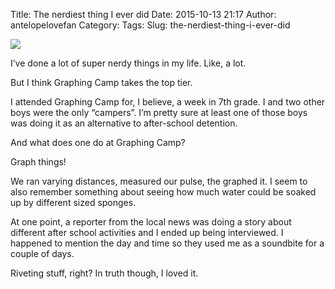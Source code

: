 Title: The nerdiest thing I ever did
Date: 2015-10-13 21:17
Author: antelopelovefan
Category: 
Tags: 
Slug: the-nerdiest-thing-i-ever-did

<img src="https://cdn-images-1.medium.com/max/1200/1*r53CEcK5Y7HOT8b5d13MGA.jpeg"  />

I’ve done a lot of super nerdy things in my life. Like, a lot.

But I think Graphing Camp takes the top tier.

I attended Graphing Camp for, I believe, a week in 7th grade. I and two other boys were the only “campers”. I’m pretty sure at least one of those boys was doing it as an alternative to after-school detention.

And what does one do at Graphing Camp?

Graph things!

We ran varying distances, measured our pulse, the graphed it. I seem to also remember something about seeing how much water could be soaked up by different sized sponges.

At one point, a reporter from the local news was doing a story about different after school activities and I ended up being interviewed. I happened to mention the day and time so they used me as a soundbite for a couple of days.

Riveting stuff, right? In truth though, I loved it.

